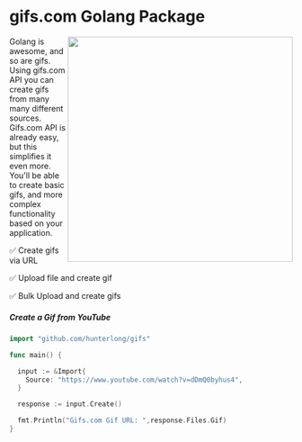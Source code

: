 # gifs.com Golang Package

<img width="400" align="right" src="https://j.gifs.com/r0G8wW.gif">

Golang is awesome, and so are gifs. Using gifs.com API you can create gifs from many many different sources.
Gifs.com API is already easy, but this simplifies it even more. You'll be able to create basic gifs, and more complex functionality based on your application.

:white_check_mark: Create gifs via URL

:white_check_mark: Upload file and create gif

:white_check_mark: Bulk Upload and create gifs

<p></p>

##### Create a Gif from YouTube
```go
import "github.com/hunterlong/gifs"

func main() {

  input := &Import{
    Source: "https://www.youtube.com/watch?v=dDmQ0byhus4",
  }

  response := input.Create()

  fmt.Println("Gifs.com Gif URL: ",response.Files.Gif)
}
```
